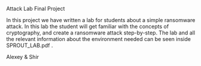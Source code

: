 Attack Lab Final Project

In this project we have written a lab for students about a simple ransomware attack.
In this lab the student will get familiar with the concepts of cryptography, and create a ransomware attack step-by-step.
The lab and all the relevant information about the environment needed can be seen inside SPROUT_LAB.pdf .

Alexey & Shir

